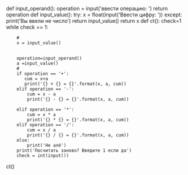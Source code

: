 def input_operand():
    operation = input('ввести операцию: ')
    return operation
def input_value():
    try:
        x = float(input('Ввести цифру: '))
    except:
        print('Вы ввели не число')
        return input_value()
    return x
def ct():
    check=1
    while check == 1:

        #
        x = input_value()


        operation=input_operand()
        a =input_value()
        #
        if operation == '+':
           cum = x+a
           print('{} + {} = {}'.format(x, a, cum))
        elif operation == '-':
            cum = x - a
            print('{} - {} = {}'.format(x, a, cum))

        elif operation == '*':
            cum = x * a
            print('{} * {} = {}'.format(x, a, cum))
        elif operation == '/':
            cum = x / a
            print('{} / {} = {}'.format(x, a, cum))
        else:
            print('Не алё')
        print('Посчитать заново? Введите 1 если да')
        check = int(input())
ct()
